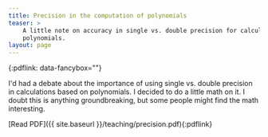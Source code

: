 ```yaml
---
title: Precision in the computation of polynomials
teaser: >
    A little note on accuracy in single vs. double precision for calculating
    polynomials.
layout: page
---
```

{:pdflink: data-fancybox=""}

I'd had a debate about the importance of using single vs. double precision
in calculations based on polynomials. I decided to do a little math on it. I
doubt this is anything groundbreaking, but some people might find the math
interesting.

[Read PDF]({{ site.baseurl }}/teaching/precision.pdf){:pdflink}
